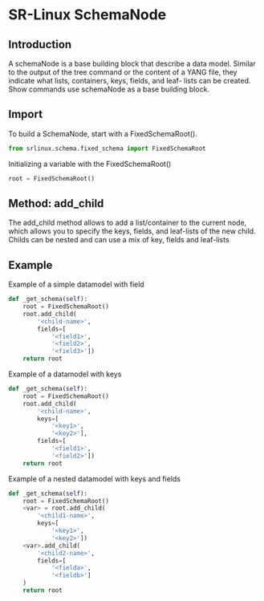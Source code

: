 # SR-Linux SchemaNode

## Introduction

A schemaNode is a base building block that describe a data model. Similar to the output of the tree command or the content of a YANG file, they indicate what lists, containers, keys, fields, and leaf- lists can be created.
Show commands use schemaNode as a base building block.

## Import

To build a SchemaNode, start with a FixedSchemaRoot(). 

```python
from srlinux.schema.fixed_schema import FixedSchemaRoot
```

Initializing a variable with the FixedSchemaRoot()

```python
root = FixedSchemaRoot()
```

## Method: add_child

The add_child method allows to add a list/container to the current node, which allows you to specify the keys, fields, and leaf-lists of the new child. Childs can be nested and can use a mix of key, fields and leaf-lists

## Example

Example of a simple datamodel with field

```python
def _get_schema(self):
	root = FixedSchemaRoot()
	root.add_child(
		'<child-name>', 
		fields=[
			'<field1>',
			'<field2>',
			'<field3>'])
	return root
```

Example of a datamodel with keys

```python
def _get_schema(self):
	root = FixedSchemaRoot()
	root.add_child(
		'<child-name>', 
		keys=[
			'<key1>', 
			'<key2>'], 
		fields=[
			'<field1>',
			'<field2>'])
	return root
```

Example of a nested datamodel with keys and fields

```python
def _get_schema(self):
    root = FixedSchemaRoot()
    <var> = root.add_child(
    	'<child1-name>',
		keys=[
			'<key1>', 
			'<key2>'])
    <var>.add_child(
        '<child2-name>',
        fields=[
            '<fielda>', 
            '<fieldb>']
    )
    return root
```
